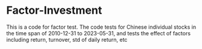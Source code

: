 # Factor-Investment
This is a code for factor test. The code tests for Chinese individual stocks in the time span of 2010-12-31 to 2023-05-31, and tests the effect of factors including return, turnover, std of daily return, etc
